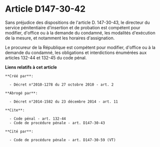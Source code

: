 # Article D147-30-42

Sans préjudice des dispositions de l'article D. 147-30-43, le directeur du service pénitentiaire d'insertion et de probation
est compétent pour modifier, d'office ou à la demande du condamné, les modalités d'exécution de la mesure, et notamment les
horaires d'assignation. 

Le procureur de la République est compétent pour modifier, d'office ou à la demande du condamné, les obligations et
interdictions énumérées aux articles 132-44 et 132-45 du code pénal.

**Liens relatifs à cet article**

	**Créé par**:

	  - Décret n°2010-1278 du 27 octobre 2010 - art. 2

	**Abrogé par**:

	  - Décret n°2014-1582 du 23 décembre 2014 - art. 11

	**Cite**:

	  - Code pénal - art. 132-44
	  - Code de procédure pénale - art. D147-30-43

	**Cité par**:

	  - Code de procédure pénale - art. D147-30-59 (VT)
